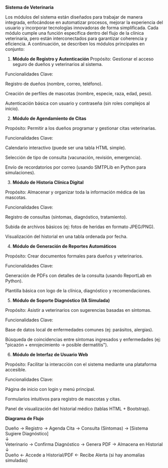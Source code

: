**Sistema de Veterinaria**

Los módulos del sistema están diseñados para trabajar de manera integrada, enfocándose en automatizar procesos, mejorar la experiencia del usuario y incorporar tecnologías innovadoras de forma simplificada. Cada módulo cumple una función específica dentro del flujo de la clínica veterinaria, pero están interconectados para garantizar coherencia y eficiencia. A continuación, se describen los módulos principales en conjunto:
1. **Módulo de Registro y Autenticación**
Propósito: Gestionar el acceso seguro de dueños y veterinarios al sistema.

Funcionalidades Clave:

Registro de dueños (nombre, correo, teléfono).

Creación de perfiles de mascotas (nombre, especie, raza, edad, peso).

Autenticación básica con usuario y contraseña (sin roles complejos al inicio).

2. **Módulo de Agendamiento de Citas**
   
Propósito: Permitir a los dueños programar y gestionar citas veterinarias.

Funcionalidades Clave:

Calendario interactivo (puede ser una tabla HTML simple).

Selección de tipo de consulta (vacunación, revisión, emergencia).

Envío de recordatorios por correo (usando SMTPLib en Python para simulaciones).

3. **Módulo de Historia Clínica Digital**
   
Propósito: Almacenar y organizar toda la información médica de las mascotas.

Funcionalidades Clave:

Registro de consultas (síntomas, diagnóstico, tratamiento).

Subida de archivos básicos (ej: fotos de heridas en formato JPEG/PNG).

Visualización del historial en una tabla ordenada por fecha.

4. **Módulo de Generación de Reportes Automáticos**
   
Propósito: Crear documentos formales para dueños y veterinarios.

Funcionalidades Clave:

Generación de PDFs con detalles de la consulta (usando ReportLab en Python).

Plantilla básica con logo de la clínica, diagnóstico y recomendaciones.

5. **Módulo de Soporte Diagnóstico (IA Simulada)**
   
Propósito: Asistir a veterinarios con sugerencias basadas en síntomas.

Funcionalidades Clave:

Base de datos local de enfermedades comunes (ej: parásitos, alergias).

Búsqueda de coincidencias entre síntomas ingresados y enfermedades (ej: "picazón + enrojecimiento → posible dermatitis").

6. **Módulo de Interfaz de Usuario Web**
   
Propósito: Facilitar la interacción con el sistema mediante una plataforma accesible.

Funcionalidades Clave:

Página de inicio con login y menú principal.

Formularios intuitivos para registro de mascotas y citas.

Panel de visualización del historial médico (tablas HTML + Bootstrap).


**Diagrama de Flujo**


Dueño → Registro → Agenda Cita → Consulta (Síntomas) → [Sistema Sugiere Diagnóstico]  
↓  
Veterinario → Confirma Diagnóstico → Genera PDF → Almacena en Historial  
↓  
Dueño ← Accede a Historial/PDF ← Recibe Alerta (si hay anomalías simuladas)
